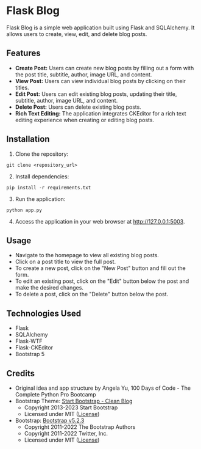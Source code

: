 # Flask Blog

Flask Blog is a simple web application built using Flask and SQLAlchemy. It allows users to create, view, edit, and delete blog posts.

## Features

- **Create Post:** Users can create new blog posts by filling out a form with the post title, subtitle, author, image URL, and content.
- **View Post:** Users can view individual blog posts by clicking on their titles.
- **Edit Post:** Users can edit existing blog posts, updating their title, subtitle, author, image URL, and content.
- **Delete Post:** Users can delete existing blog posts.
- **Rich Text Editing:** The application integrates CKEditor for a rich text editing experience when creating or editing blog posts.

## Installation

1. Clone the repository:

```
git clone <repository_url>
```
2. Install dependencies:

```
pip install -r requirements.txt
```

3. Run the application:

```
python app.py
```

4. Access the application in your web browser at http://127.0.0.1:5003.

## Usage

- Navigate to the homepage to view all existing blog posts.
- Click on a post title to view the full post.
- To create a new post, click on the "New Post" button and fill out the form.
- To edit an existing post, click on the "Edit" button below the post and make the desired changes.
- To delete a post, click on the "Delete" button below the post.

## Technologies Used

- Flask
- SQLAlchemy
- Flask-WTF
- Flask-CKEditor
- Bootstrap 5

## Credits
- Original idea and app structure by Angela Yu, 100 Days of Code - The Complete Python Pro Bootcamp 
- Bootstrap Theme: [Start Bootstrap - Clean Blog](https://startbootstrap.com/theme/clean-blog)
  - Copyright 2013-2023 Start Bootstrap
  - Licensed under MIT ([License](https://github.com/StartBootstrap/startbootstrap-clean-blog/blob/master/LICENSE))
- Bootstrap: [Bootstrap v5.2.3](https://getbootstrap.com/)
  - Copyright 2011-2022 The Bootstrap Authors
  - Copyright 2011-2022 Twitter, Inc.
  - Licensed under MIT ([License](https://github.com/twbs/bootstrap/blob/main/LICENSE))
